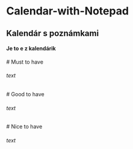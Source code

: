 # Calendar-with-Notepad
<h2>Kalendár s poznámkami</h2>
<h4>Je to e z kalendárik</h4>
# Must to have
<h6>text</h6>
# Good to have
<h6>text</h6>
# Nice to have
<h6>text</h6>
